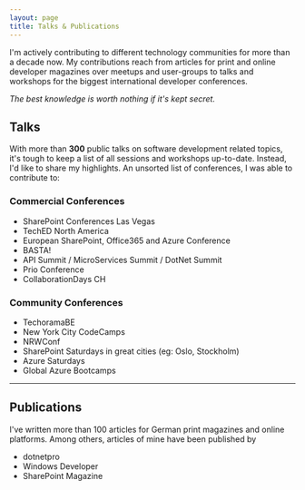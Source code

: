 ```yaml
---
layout: page
title: Talks & Publications
---
```


I'm actively contributing to different technology communities for more than a decade now. My contributions reach from articles for print and online developer magazines over meetups and user-groups to talks and workshops for the biggest international developer conferences.

*The best knowledge is worth nothing if it's kept secret.*

## Talks

With more than **300** public talks on software development related topics, it's tough to keep a list of all sessions and workshops up-to-date. Instead, I'd like to share my highlights. An unsorted list of conferences, I was able to contribute to:

### Commercial Conferences


 * SharePoint Conferences Las Vegas
 * TechED North America
 * European SharePoint, Office365 and Azure Conference
 * BASTA!
 * API Summit / MicroServices Summit / DotNet Summit
 * Prio Conference
 * CollaborationDays CH
 
### Community Conferences

 * TechoramaBE
 * New York City CodeCamps
 * NRWConf
 * SharePoint Saturdays in great cities (eg: Oslo, Stockholm)
 * Azure Saturdays
 * Global Azure Bootcamps

---
## Publications

I've written more than 100 articles for German print magazines and online platforms. Among others, articles of mine have been published by

 * dotnetpro
 * Windows Developer
 * SharePoint Magazine
